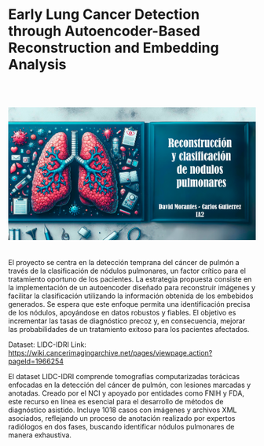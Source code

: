 # Early Lung Cancer Detection through Autoencoder-Based Reconstruction and Embedding Analysis

<br><br><br>
![banner](https://github.com/PhantomBlack219/IA2/blob/main/BANNER.png)
<br><br><br>
El proyecto se centra en la detección temprana del cáncer de pulmón a través de la clasificación de nódulos pulmonares, un factor crítico para el tratamiento oportuno de los pacientes. La estrategia propuesta consiste en la implementación de un autoencoder diseñado para reconstruir imágenes y facilitar la clasificación utilizando la información obtenida de los embebidos generados. Se espera que este enfoque permita una identificación precisa de los nódulos, apoyándose en datos robustos y fiables. El objetivo es incrementar las tasas de diagnóstico precoz y, en consecuencia, mejorar las probabilidades de un tratamiento exitoso para los pacientes afectados.

Dataset: LIDC-IDRI
Link: https://wiki.cancerimagingarchive.net/pages/viewpage.action?pageId=1966254

El dataset LIDC-IDRI comprende tomografías computarizadas torácicas enfocadas en la detección del cáncer de pulmón, con lesiones marcadas y anotadas. Creado por el NCI y apoyado por entidades como FNIH y FDA, este recurso en línea es esencial para el desarrollo de métodos de diagnóstico asistido. Incluye 1018 casos con imágenes y archivos XML asociados, reflejando un proceso de anotación realizado por expertos radiólogos en dos fases, buscando identificar nódulos pulmonares de manera exhaustiva. <br><br><br>


